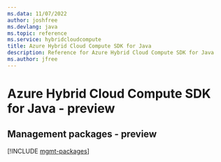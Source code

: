 ```yaml
---
ms.data: 11/07/2022
author: joshfree
ms.devlang: java
ms.topic: reference
ms.service: hybridcloudcompute
title: Azure Hybrid Cloud Compute SDK for Java
description: Reference for Azure Hybrid Cloud Compute SDK for Java
ms.author: jfree
---
```

# Azure Hybrid Cloud Compute SDK for Java - preview

## Management packages - preview
[!INCLUDE [mgmt-packages](hybrid-cloud-compute-mgmt-index.md)]